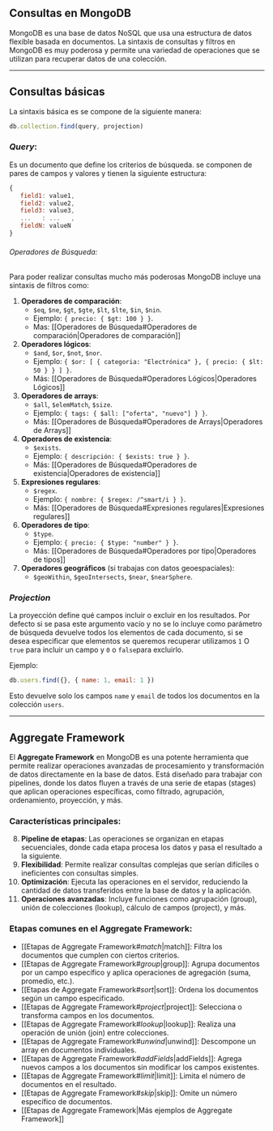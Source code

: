 ## **Consultas en MongoDB**
MongoDB es una base de datos NoSQL que usa una estructura de datos flexible basada en documentos. La sintaxis de consultas y filtros en MongoDB es muy poderosa y permite una variedad de operaciones que se utilizan para recuperar datos de una colección.

---
## **Consultas básicas**
La sintaxis básica es se compone de la siguiente manera:
``` js
db.collection.find(query, projection)
```
### *Query*:
Es un documento que define los criterios de búsqueda. se componen de pares de campos y valores y tienen la siguiente estructura:
``` js
{
   field1: value1,
   field2: value2,
   field3: value3,
   ...   : ...   ,
   fieldN: valueN
}
```

###### Operadores de Búsqueda:
Para poder realizar consultas mucho más poderosas MongoDB incluye una sintaxis de filtros como: 
1. **Operadores de comparación**:
    - `$eq`, `$ne`, `$gt`, `$gte`, `$lt`, `$lte`, `$in`, `$nin`.
    - Ejemplo: `{ precio: { $gt: 100 } }`.
    - Mas: [[Operadores de Búsqueda#Operadores de comparación|Operadores de comparación]]
2. **Operadores lógicos**:
    - `$and`, `$or`, `$not`, `$nor`.
    - Ejemplo: `{ $or: [ { categoria: "Electrónica" }, { precio: { $lt: 50 } } ] }`.
    - Más: [[Operadores de Búsqueda#Operadores Lógicos|Operadores Lógicos]]
3. **Operadores de arrays**:
    - `$all`, `$elemMatch`, `$size`.
    - Ejemplo: `{ tags: { $all: ["oferta", "nuevo"] } }`.
    - Más: [[Operadores de Búsqueda#Operadores de Arrays|Operadores de Arrays]]
4. **Operadores de existencia**:
    - `$exists`.
    - Ejemplo: `{ descripción: { $exists: true } }`.
    - Más: [[Operadores de Búsqueda#Operadores de existencia|Operadores de existencia]]
5. **Expresiones regulares**:
    - `$regex`.
    - Ejemplo: `{ nombre: { $regex: /^smart/i } }`.
    - Más: [[Operadores de Búsqueda#Expresiones regulares|Expresiones regulares]]
6. **Operadores de tipo**:
    - `$type`.
    - Ejemplo: `{ precio: { $type: "number" } }`.
    - Más: [[Operadores de Búsqueda#Operadores por tipo|Operadores de tipos]]
7. **Operadores geográficos** (si trabajas con datos geoespaciales):
    - `$geoWithin`, `$geoIntersects`, `$near`, `$nearSphere`.

### *Projection* 
La proyección define qué campos incluir o excluir en los resultados. Por defecto si se pasa este argumento vacío y no se lo incluye como parámetro de búsqueda devuelve todos los elementos de cada documento, si se desea especificar que elementos se queremos recuperar utilizamos `1` O `true` para incluir un campo y `0` o `false`para excluirlo.

Ejemplo:
``` js
db.users.find({}, { name: 1, email: 1 })
```
Esto devuelve solo los campos `name` y `email` de todos los documentos en la colección `users`.

---
## **Aggregate Framework**
El **Aggregate Framework** en MongoDB es una potente herramienta que permite realizar operaciones avanzadas de procesamiento y transformación de datos directamente en la base de datos. Está diseñado para trabajar con pipelines, donde los datos fluyen a través de una serie de etapas (stages) que aplican operaciones específicas, como filtrado, agrupación, ordenamiento, proyección, y más.

### Características principales:
8. **Pipeline de etapas**: Las operaciones se organizan en etapas secuenciales, donde cada etapa procesa los datos y pasa el resultado a la siguiente.
9. **Flexibilidad**: Permite realizar consultas complejas que serían difíciles o ineficientes con consultas simples.
10. **Optimización**: Ejecuta las operaciones en el servidor, reduciendo la cantidad de datos transferidos entre la base de datos y la aplicación.
11. **Operaciones avanzadas**: Incluye funciones como agrupación (group), unión de colecciones (lookup), cálculo de campos (project), y más.

### Etapas comunes en el Aggregate Framework:
- [[Etapas de Aggregate Framework#$match|$match]]: Filtra los documentos que cumplen con ciertos criterios.
- [[Etapas de Aggregate Framework#$group|$group]]: Agrupa documentos por un campo específico y aplica operaciones de agregación (suma, promedio, etc.).
- [[Etapas de Aggregate Framework#$sort|$sort]]: Ordena los documentos según un campo especificado.
- [[Etapas de Aggregate Framework#$project|$project]]: Selecciona o transforma campos en los documentos.
- [[Etapas de Aggregate Framework#$lookup|$lookup]]: Realiza una operación de unión (join) entre colecciones.
- [[Etapas de Aggregate Framework#$unwind|$unwind]]: Descompone un array en documentos individuales.
- [[Etapas de Aggregate Framework#$addFields|$addFields]]: Agrega nuevos campos a los documentos sin modificar los campos existentes.
- [[Etapas de Aggregate Framework#$limit|$limit]]: Limita el número de documentos en el resultado.
- [[Etapas de Aggregate Framework#$skip|$skip]]: Omite un número específico de documentos.
- [[Etapas de Aggregate Framework|Más ejemplos de Aggregate Framework]]